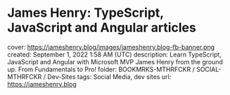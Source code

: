 # James Henry: TypeScript, JavaScript and Angular articles

cover: https://jameshenry.blog/images/jameshenry.blog-fb-banner.png
created: September 1, 2022 1:58 AM (UTC)
description: Learn TypeScript, JavaScript and Angular with Microsoft MVP James Henry from the ground up. From Fundamentals to Pro!
folder: BOOKMRKS-MTHRFCKR / SOCIAL-MTHRFCKR / Dev-Sites
tags: Social Media, dev sites
url: https://jameshenry.blog